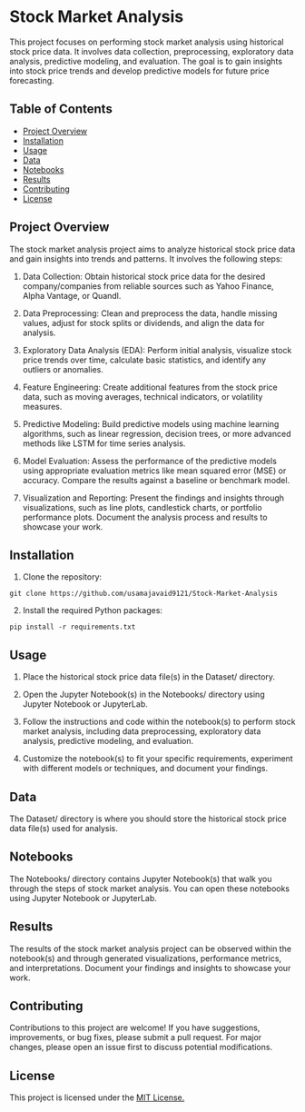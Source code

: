 # Stock Market Analysis

This project focuses on performing stock market analysis using historical stock price data. It involves data collection, preprocessing, exploratory data analysis, predictive modeling, and evaluation. The goal is to gain insights into stock price trends and develop predictive models for future price forecasting.

## Table of Contents

- [Project Overview](#project-overview)
- [Installation](#installation)
- [Usage](#usage)
- [Data](#data)
- [Notebooks](#notebooks)
- [Results](#results)
- [Contributing](#contributing)
- [License](#license)

## Project Overview

The stock market analysis project aims to analyze historical stock price data and gain insights into trends and patterns. It involves the following steps:

1. Data Collection: Obtain historical stock price data for the desired company/companies from reliable sources such as Yahoo Finance, Alpha Vantage, or Quandl.

2. Data Preprocessing: Clean and preprocess the data, handle missing values, adjust for stock splits or dividends, and align the data for analysis.

3. Exploratory Data Analysis (EDA): Perform initial analysis, visualize stock price trends over time, calculate basic statistics, and identify any outliers or anomalies.

4. Feature Engineering: Create additional features from the stock price data, such as moving averages, technical indicators, or volatility measures.

5. Predictive Modeling: Build predictive models using machine learning algorithms, such as linear regression, decision trees, or more advanced methods like LSTM for time series analysis.

6. Model Evaluation: Assess the performance of the predictive models using appropriate evaluation metrics like mean squared error (MSE) or accuracy. Compare the results against a baseline or benchmark model.

7. Visualization and Reporting: Present the findings and insights through visualizations, such as line plots, candlestick charts, or portfolio performance plots. Document the analysis process and results to showcase your work.

## Installation

1. Clone the repository:

``` shell
git clone https://github.com/usamajavaid9121/Stock-Market-Analysis
```

2. Install the required Python packages:
``` shell
pip install -r requirements.txt

```
## Usage

1. Place the historical stock price data file(s) in the Dataset/ directory.

2. Open the Jupyter Notebook(s) in the Notebooks/ directory using Jupyter Notebook or JupyterLab.

3. Follow the instructions and code within the notebook(s) to perform stock market analysis, including data preprocessing, exploratory data analysis, predictive modeling, and evaluation.

4. Customize the notebook(s) to fit your specific requirements, experiment with different models or techniques, and document your findings.


## Data
The Dataset/ directory is where you should store the historical stock price data file(s) used for analysis.

## Notebooks
The Notebooks/ directory contains Jupyter Notebook(s) that walk you through the steps of stock market analysis. You can open these notebooks using Jupyter Notebook or JupyterLab.

## Results

The results of the stock market analysis project can be observed within the notebook(s) and through generated visualizations, performance metrics, and interpretations. Document your findings and insights to showcase your work.

## Contributing

Contributions to this project are welcome! If you have suggestions, improvements, or bug fixes, please submit a pull request. For major changes, please open an issue first to discuss potential modifications.

## License

This project is licensed under the [MIT License.](https://choosealicense.com/licenses/mit/)
